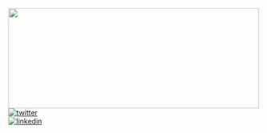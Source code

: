 <img align="left" src="https://cdn.gamedevmarket.net/wp-content/uploads/20191203195707/80446f3cd96a9d047e5bdba233c1c82f83f69d29.gif" width="500" height="200">
</br>
</br>

[![twitter](https://img.shields.io/badge/-@gvxnnv-313131?style=flat-square&labelColor=313131&logo=twitter&logoColor=white&color=313131)](https://twitter.com/gvxnnv)  
[![linkedin](https://img.shields.io/badge/-@gianni-313131?style=flat-square&labelColor=313131&logo=LinkedIn&logoColor=white&color=313131)](https://www.linkedin.com/in/giancarlocoelho/)  

